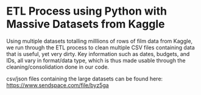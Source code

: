 # ETL Process using Python with Massive Datasets from Kaggle

Using multiple datasets totalling milllions of rows of film data from Kaggle, we run through the ETL process to clean multiple CSV files containing data that is useful, yet very dirty. Key information such as dates, budgets, and IDs, all vary in format/data type, which is thus made usable through the cleaning/consolidation done in our code.

csv/json files containing the large datasets can be found here:
https://www.sendspace.com/file/byz5ga
